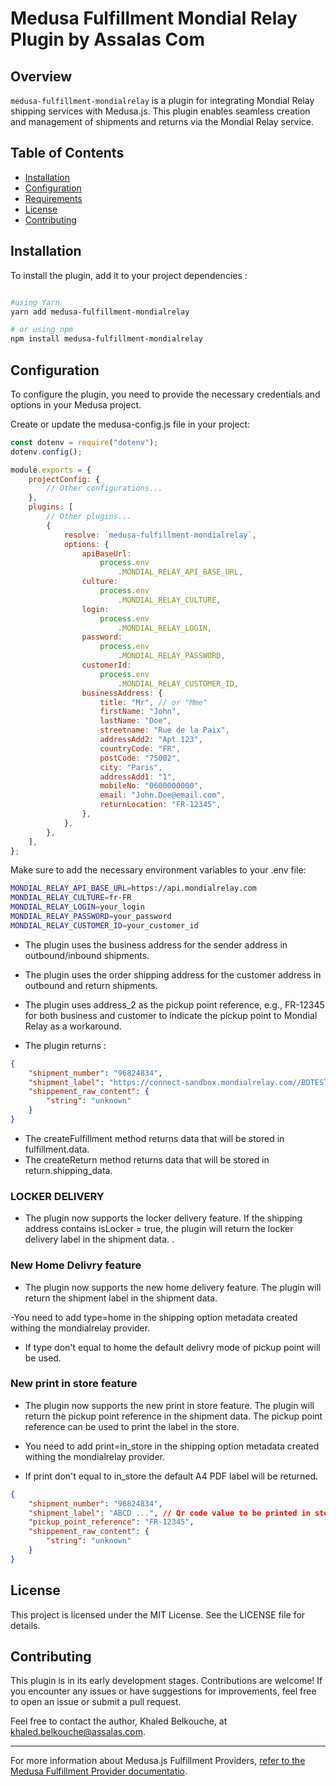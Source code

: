 # Medusa Fulfillment Mondial Relay Plugin by Assalas Com

## Overview

`medusa-fulfillment-mondialrelay` is a plugin for integrating Mondial Relay shipping services with Medusa.js. This plugin enables seamless creation and management of shipments and returns via the Mondial Relay service.

## Table of Contents

- [Installation](#installation)
- [Configuration](#configuration)
- [Requirements](#requirements)
- [License](#license)
- [Contributing](#contributing)

## Installation

To install the plugin, add it to your project dependencies :

```bash

#using Yarn
yarn add medusa-fulfillment-mondialrelay

# or using npm
npm install medusa-fulfillment-mondialrelay

```

## Configuration

To configure the plugin, you need to provide the necessary credentials and options in your Medusa project.

Create or update the medusa-config.js file in your project:

```js
const dotenv = require("dotenv");
dotenv.config();

module.exports = {
	projectConfig: {
		// Other configurations...
	},
	plugins: [
		// Other plugins...
		{
			resolve: `medusa-fulfillment-mondialrelay`,
			options: {
				apiBaseUrl:
					process.env
						.MONDIAL_RELAY_API_BASE_URL,
				culture:
					process.env
						.MONDIAL_RELAY_CULTURE,
				login:
					process.env
						.MONDIAL_RELAY_LOGIN,
				password:
					process.env
						.MONDIAL_RELAY_PASSWORD,
				customerId:
					process.env
						.MONDIAL_RELAY_CUSTOMER_ID,
				businessAddress: {
					title: "Mr", // or "Mme"
					firstName: "John",
					lastName: "Doe",
					streetname: "Rue de la Paix",
					addressAdd2: "Apt 123",
					countryCode: "FR",
					postCode: "75002",
					city: "Paris",
					addressAdd1: "1",
					mobileNo: "0600000000",
					email: "John.Doe@email.com",
					returnLocation: "FR-12345",
				},
			},
		},
	],
};
```

Make sure to add the necessary environment variables to your .env file:

```bash
MONDIAL_RELAY_API_BASE_URL=https://api.mondialrelay.com
MONDIAL_RELAY_CULTURE=fr-FR
MONDIAL_RELAY_LOGIN=your_login
MONDIAL_RELAY_PASSWORD=your_password
MONDIAL_RELAY_CUSTOMER_ID=your_customer_id

```

- The plugin uses the business address for the sender address in outbound/inbound shipments.

- The plugin uses the order shipping address for the customer address in outbound and return shipments.
- The plugin uses address_2 as the pickup point reference, e.g., FR-12345 for both business and customer to indicate the pickup point to Mondial Relay as a workaround.
- The plugin returns :

```json
{
	"shipment_number": "96824834",
	"shipment_label": "https://connect-sandbox.mondialrelay.com//BDTEST/etiquette/GetStickersExpeditionsAnonyme2?ens=BDTEST&expedition=96824834&lg=fr-FR&format=10x15&crc=4C56D4342BDF1F85CA6DAB0409C04666",
	"shippement_raw_content": {
		"string": "unknown"
	}
}
```

- The createFulfillment method returns data that will be stored in fulfillment.data.
- The createReturn method returns data that will be stored in return.shipping_data.

### LOCKER DELIVERY

- The plugin now supports the locker delivery feature. If the shipping address contains isLocker = true, the plugin will return the locker delivery label in the shipment data. .

### New Home Delivry feature

- The plugin now supports the new home delivery feature. The plugin will return the shipment label in the shipment data.

-You need to add type=home in the shipping option metadata created withing the mondialrelay provider.

- If type don't equal to home the default delivry mode of pickup point will be used.

### New print in store feature

- The plugin now supports the new print in store feature. The plugin will return the pickup point reference in the shipment data. The pickup point reference can be used to print the label in the store.

- You need to add print=in_store in the shipping option metadata created withing the mondialrelay provider.

- If print don't equal to in_store the default A4 PDF label will be returned.

```json
{
	"shipment_number": "96824834",
	"shipment_label": "ABCD ...", // Qr code value to be printed in store
	"pickup_point_reference": "FR-12345",
	"shippement_raw_content": {
		"string": "unknown"
	}
}
```

## License

This project is licensed under the MIT License. See the LICENSE file for details.

## Contributing

This plugin is in its early development stages. Contributions are welcome! If you encounter any issues or have suggestions for improvements, feel free to open an issue or submit a pull request.

Feel free to contact the author, Khaled Belkouche, at [khaled.belkouche@assalas.com](mailto:khaled.belkouche@assalas.com).

---

For more information about Medusa.js Fulfillment Providers, [refer to the Medusa Fulfillment Provider documentatio](https://docs.medusajs.com/modules/orders/fulfillments).
